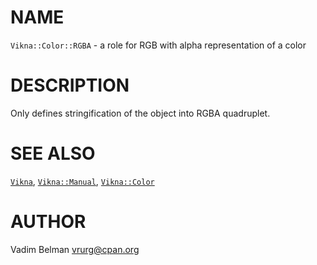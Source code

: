 NAME
====



`Vikna::Color::RGBA` - a role for RGB with alpha representation of a color

DESCRIPTION
===========



Only defines stringification of the object into RGBA quadruplet.

SEE ALSO
========

[`Vikna`](https://github.com/vrurg/raku-Vikna/blob/v0.0.2/docs/md/Vikna.md), [`Vikna::Manual`](https://github.com/vrurg/raku-Vikna/blob/v0.0.2/docs/md/Vikna/Manual.md), [`Vikna::Color`](https://github.com/vrurg/raku-Vikna/blob/v0.0.2/docs/md/Vikna/Color.md)

AUTHOR
======

Vadim Belman <vrurg@cpan.org>

